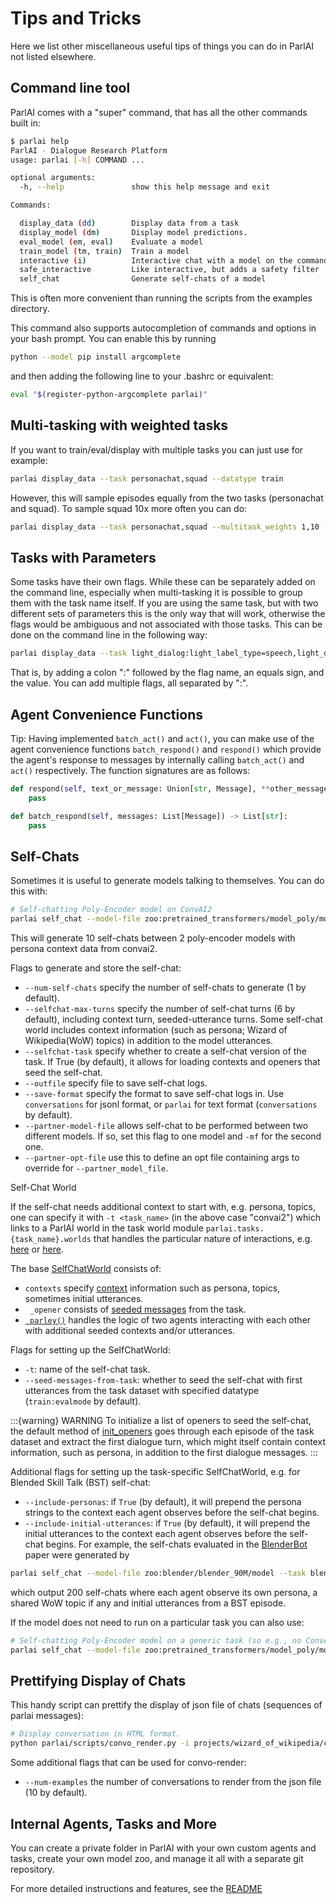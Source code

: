 Tips and Tricks
===============

Here we list other miscellaneous useful tips of things you can do in
ParlAI not listed elsewhere.

Command line tool
-----------------

ParlAI comes with a "super" command, that has all the other commands
built in:

```bash
$ parlai help
ParlAI - Dialogue Research Platform
usage: parlai [-h] COMMAND ...

optional arguments:
  -h, --help               show this help message and exit

Commands:

  display_data (dd)        Display data from a task
  display_model (dm)       Display model predictions.
  eval_model (em, eval)    Evaluate a model
  train_model (tm, train)  Train a model
  interactive (i)          Interactive chat with a model on the command line
  safe_interactive         Like interactive, but adds a safety filter
  self_chat                Generate self-chats of a model
```

This is often more convenient than running the scripts from the examples
directory.

This command also supports autocompletion of commands and options in
your bash prompt. You can enable this by running

```bash
python --model pip install argcomplete
```

and then adding the following line to your .bashrc or equivalent:

```bash
eval "$(register-python-argcomplete parlai)"
```

Multi-tasking with weighted tasks
---------------------------------

If you want to train/eval/display with multiple tasks you can just use
for example:

```bash
parlai display_data --task personachat,squad --datatype train
```

However, this will sample episodes equally from the two tasks
(personachat and squad). To sample squad 10x more often you can do:

```bash
parlai display_data --task personachat,squad --multitask_weights 1,10 --datatype train
```

Tasks with Parameters
---------------------

Some tasks have their own flags. While these can be separately added on
the command line, especially when multi-tasking it is possible to group
them with the task name itself. If you are using the same task, but with
two different sets of parameters this is the only way that will work,
otherwise the flags would be ambiguous and not associated with those
tasks. This can be done on the command line in the following way:

```bash
parlai display_data --task light_dialog:light_label_type=speech,light_dialog:light_label_type=emote --datatype train
```

That is, by adding a colon ":" followed by the flag name, an equals
sign, and the value. You can add multiple flags, all separated by ":".

Agent Convenience Functions
----------
Tip: Having implemented `batch_act()` and `act()`, you can make use of the agent convenience functions `batch_respond()` and `respond()` which provide the agent's response to messages by internally calling `batch_act()` and `act()` respectively. The function signatures are as follows:

```python
def respond(self, text_or_message: Union[str, Message], **other_message_fields) -> str:
    pass

def batch_respond(self, messages: List[Message]) -> List[str]:
    pass
```

Self-Chats
----------

Sometimes it is useful to generate models talking to themselves. You can
do this with:

```bash
# Self-chatting Poly-Encoder model on ConvAI2
parlai self_chat --model-file zoo:pretrained_transformers/model_poly/model --task convai2 --inference topk --num-self-chats 10 --display-examples True --datatype valid
```
This will generate 10 self-chats between 2 poly-encoder models with persona context data from convai2.

Flags to generate and store the self-chat:

- `--num-self-chats` specify the number of self-chats to generate (1 by default).
- `--selfchat-max-turns` specify the number of self-chat turns (6 by default), including context turn, seeded-utterance turns. Some self-chat world includes context information (such as persona; Wizard of Wikipedia(WoW) topics) in addition to the model utterances.
- `--selfchat-task` specify whether to create a self-chat version of the task. If True (by default), it allows for loading contexts and openers that seed the self-chat.
- `--outfile` specify file to save self-chat logs.
- `--save-format` specify the format to save self-chat logs in. Use `conversations` for jsonl format, or `parlai` for text format (`conversations` by default).
- `--partner-model-file` allows self-chat to be performed between two different models. If so, set this flag to one model and `-mf` for the second one.
- `--partner-opt-file` use this to define an opt file containing args to override for `--partner_model_file`.


Self-Chat World

If the self-chat needs additional context to start with, e.g. persona, topics, one can specify it with `-t <task_name>` (in the above case "convai2") which links to a ParlAI world in the task world module `parlai.tasks.{task_name}.worlds` that handles the particular nature of interactions, e.g.
[here](https://github.com/facebookresearch/ParlAI/blob/master/parlai/tasks/convai2/worlds.py#L98)
or
[here](https://github.com/facebookresearch/ParlAI/blob/master/parlai/tasks/wizard_of_wikipedia/worlds.py#L106).

The base [SelfChatWorld](https://github.com/facebookresearch/ParlAI/blob/selfchat_feature/parlai/tasks/self_chat/worlds.py#L52) consists of:
- ` contexts ` specify [context](https://github.com/facebookresearch/ParlAI/blob/master/parlai/tasks/self_chat/worlds.py#L135) information such as persona, topics, sometimes initial utterances.
- ` _opener` consists of [seeded messages](https://github.com/facebookresearch/ParlAI/blob/master/parlai/tasks/self_chat/worlds.py#L146) from the task.
- [` parley()`](https://github.com/facebookresearch/ParlAI/blob/selfchat_feature/parlai/tasks/self_chat/worlds.py#L116) handles the logic of two agents interacting with each other with additional seeded contexts and/or utterances.


Flags for setting up the SelfChatWorld:
- `-t`: name of the self-chat task.
- `--seed-messages-from-task`: whether to seed the self-chat with first utterances from the task dataset with specified datatype (`train:evalmode` by default).


:::{warning} WARNING
To initialize a list of openers to seed the self-chat, the default method of [init_openers](https://github.com/facebookresearch/ParlAI/blob/dbae75bcbe9fd15691d2d724c5107d7489cac000/parlai/tasks/self_chat/worlds.py#L76-L82) goes through each episode of the task dataset and extract the first dialogue turn, which might itself contain context information, such as persona, in addition to the first dialogue messages.
:::

Additional flags for setting up the task-specific SelfChatWorld, e.g. for Blended Skill Talk (BST) self-chat:
- ```--include-personas```: if `True` (by default), it will prepend the persona strings to the context each agent observes before the self-chat begins.
- ```--include-initial-utterances```: if `True` (by default), it will prepend the initial utterances to the context each agent observes before the self-chat begins.
For example, the self-chats evaluated in the [BlenderBot](https://parl.ai/projects/recipes/) paper were generated by
```bash
parlai self_chat --model-file zoo:blender/blender_90M/model --task blended_skill_talk --datatype valid --num-self-chats 200
```
which output 200 self-chats where each agent observe its own persona, a shared WoW topic if any and initial utterances from a BST episode.

If the model does not need to run on a particular task you can also use:

```bash
# Self-chatting Poly-Encoder model on a generic task (so e.g., no ConvAI2 personas are input)
parlai self_chat --model-file zoo:pretrained_transformers/model_poly/model --inference topk --num-self-chats 10 --display-examples True
```


Prettifying Display of Chats
----------------------------

This handy script can prettify the display of json file of chats
(sequences of parlai messages):

```bash
# Display conversation in HTML format.
python parlai/scripts/convo_render.py -i projects/wizard_of_wikipedia/chat_example1.jsonl -o /tmp/chat.html
```

Some additional flags that can be used for convo-render:

- `--num-examples` the number of conversations to render from the json file (10 by default).

Internal Agents, Tasks and More
-------------------------------

You can create a private folder in ParlAI with your own custom agents
and tasks, create your own model zoo, and manage it all with a separate
git repository.

For more detailed instructions and features, see the
[README](http://github.com/facebookresearch/ParlAI/blob/master/example_parlai_internal)
